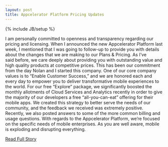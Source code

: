 ```yaml
---
layout: post
title: Appcelerator Platform Pricing Updates
---
```

{% include JB/setup %}<p>  I am personally committed to openness and transparency regarding our pricing and licensing.  When I announced the new Appcelerator Platform last week, I mentioned that I was going to follow-up to provide you with details about the changes that we are making to our Plans & Pricing.  As I’ve said before, we care deeply about providing you with outstanding value and high quality products at competitive prices.  This has been our commitment from the day Nolan and I started this company.  One of our core company values is to “Enable Customer Success,” and we are honored each and every day to empower you to deliver transformative mobile experiences to the world.  For our free “Explore” package, we significantly boosted the monthly allotments of Cloud Services and Analytics recently in order to give the majority of our developers a free “all-you-can-eat” offering for their mobile apps.  We created this strategy to better serve the needs of our community, and the feedback we received was extremely positive.  Recently, we also posted answers to some of the more common billing and usage questions.  With regards to the Appcelerator Platform, we’re focused on the specific needs of mobile enterprises.  As you are well aware, mobile is exploding and disrupting everything.<br />
<p><a href="http://developer.appcelerator.com/blog/2013/04/appcelerator-platform-pricing-updates.html">Read Full Story</a></p>
